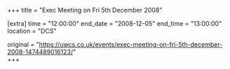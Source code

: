 +++
title = "Exec Meeting on Fri 5th December 2008"

[extra]
time = "12:00:00"
end_date = "2008-12-05"
end_time = "13:00:00"
location = "DCS"

original = "https://uwcs.co.uk/events/exec-meeting-on-fri-5th-december-2008-1474489016123/"    
+++



